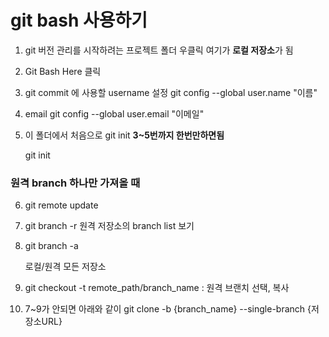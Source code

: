 # git bash 사용하기

1. git 버전 관리를 시작하려는 프로젝트 폴더 우클릭
   여기가 **로컬 저장소**가 됨

2. Git Bash Here 클릭

3. git commit 에 사용할 username 설정
   git config --global user.name "이름"

4. email
    git config --global user.email "이메일" 

5. 이 폴더에서 처음으로 git init **3~5번까지 한번만하면됨**

   git init



### 원격 branch 하나만 가져올 때


6. git remote update

7. git branch -r
   원격 저장소의 branch list 보기

8. git branch -a

   로컬/원격 모든 저장소

9. git checkout -t  remote_path/branch_name : 원격 브랜치 선택, 복사

10. 7~9가 안되면 아래와 같이
    git clone -b {branch_name} --single-branch {저장소URL}



